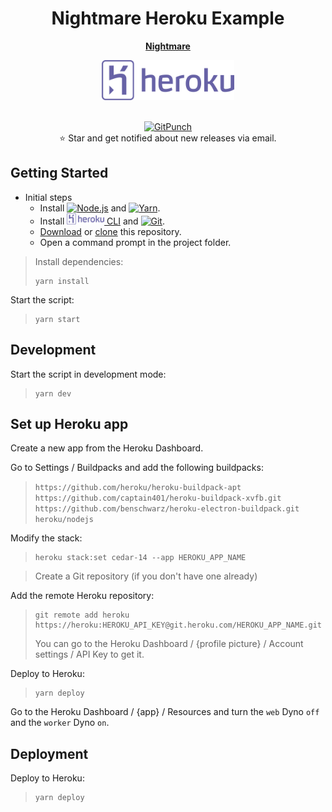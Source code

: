 <h1 align="center">Nightmare Heroku Example</h1>

<p align="center">
	<a title="Nightmare" href="http://www.nightmarejs.org/"><b>Nightmare</b></a>
</p>
<p align="center">
	<a title="Heroku" href="https://www.heroku.com/"><img alt="Heroku" src="https://github.com/logo/heroku/blob/master/images/logo.svg" width="" height="64"></a>
</p>

<p align="center">
	<br><a title="GitPunch" href="https://gitpunch.com/"><img alt="GitPunch" src="https://raw.githubusercontent.com/vfeskov/gitpunch/master/client/src/big-logo.png" width="222" height="52"></a>
	<br>⭐ Star and get notified about new releases via email.
</p>

## Getting Started
- Initial steps
	- Install <a title="Node.js" href="https://nodejs.org/en/"><img alt="Node.js" src="https://camo.githubusercontent.com/9c24355bb3afbff914503b663ade7beb341079fa/68747470733a2f2f6e6f64656a732e6f72672f7374617469632f696d616765732f6c6f676f2d6c696768742e737667" width="" height="18"></a> and <a title="Yarn" href="https://yarnpkg.com/lang/en/"><img alt="Yarn" src="https://raw.githubusercontent.com/yarnpkg/assets/master/yarn-kitten-full.svghttps://raw.githubusercontent.com/yarnpkg/assets/master/yarn-kitten-full.png" width="" height="18"></a>.
	- Install <a title="Heroku CLI" href="https://devcenter.heroku.com/articles/heroku-cli#download-and-install"><img alt="Heroku CLI" src="https://github.com/logo/heroku/blob/master/images/logo.svg" width="" height="18"> CLI</a> and <a title="Git" href="https://git-scm.com/downloads"><img alt="Git" src="https://cdn.svgporn.com/logos/git.svg" width="" height="18"></a>.
	- [Download](https://github.com/kireerik/nightmare-heroku-example/archive/master.zip) or [clone](github-windows://openRepo/https://github.com/kireerik/nightmare-heroku-example) this repository.
	- Open a command prompt in the project folder.

> Install dependencies:
> ```shell
> yarn install
> ```

Start the script:
> ```shell
> yarn start
> ```

## Development
Start the script in development mode:
> ```shell
> yarn dev
> ```

## Set up Heroku app
Create a new app from the Heroku Dashboard.

Go to Settings / Buildpacks and add the following buildpacks:
> `https://github.com/heroku/heroku-buildpack-apt`
> <br>`https://github.com/captain401/heroku-buildpack-xvfb.git`
> <br>`https://github.com/benschwarz/heroku-electron-buildpack.git`
> <br>`heroku/nodejs`

Modify the stack:
> ```shell
> heroku stack:set cedar-14 --app HEROKU_APP_NAME
> ```

> Create a Git repository (if you don't have one already)

Add the remote Heroku repository:
> ```shell
> git remote add heroku https://heroku:HEROKU_API_KEY@git.heroku.com/HEROKU_APP_NAME.git
> ```
> You can go to the Heroku Dashboard / {profile picture} / Account settings / API Key to get it.

Deploy to Heroku:
> ```shell
> yarn deploy
> ```

Go to the Heroku Dashboard / {app} / Resources and turn the `web` Dyno `off` and the `worker` Dyno `on`.

## Deployment
Deploy to Heroku:
> ```shell
> yarn deploy
> ```
